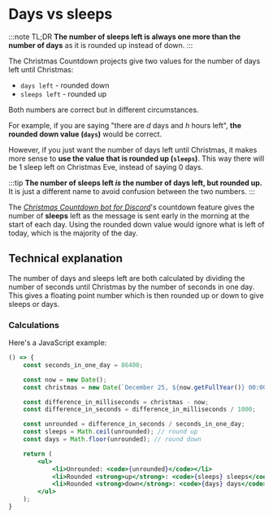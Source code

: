 # Days vs sleeps

:::note TL;DR
**The number of sleeps left is always one more than the number of days** as it is rounded up instead of down.
:::

The Christmas Countdown projects give two values for the number of days left until Christmas:

- `days left` - rounded down
- `sleeps left` - rounded up

Both numbers are correct but in different circumstances.

For example, if you are saying "there are *d* days and *h* hours left", **the rounded down value (`days`)** would be correct.

However, if you just want the number of days left until Christmas, it makes more sense to **use the value that is rounded up (`sleeps`)**.
This way there will be 1 sleep left on Christmas Eve, instead of saying 0 days.

:::tip
**The number of sleeps left *is* the number of days left, but rounded up.**
It is just a different name to avoid confusion between the two numbers.
:::

The [*Christmas Countdown bot for Discord*](/discord/introduction)'s countdown feature gives the number of **sleeps** left as the message is sent early in the morning at the start of each day. Using the rounded down value would ignore what is left of today, which is the majority of the day.

## Technical explanation

The number of days and sleeps left are both calculated by dividing the number of seconds until Christmas by the number of seconds in one day. This gives a floating point number which is then rounded up or down to give sleeps or days.

### Calculations

Here's a JavaScript example:

```jsx live
() => {
	const seconds_in_one_day = 86400;

	const now = new Date();
	const christmas = new Date(`December 25, ${now.getFullYear()} 00:00:00`);

	const difference_in_milliseconds = christmas - now;
	const difference_in_seconds = difference_in_milliseconds / 1000;

	const unrounded = difference_in_seconds / seconds_in_one_day;
	const sleeps = Math.ceil(unrounded); // round up
	const days = Math.floor(unrounded); // round down 

	return (
		<ul>
			<li>Unrounded: <code>{unrounded}</code></li>
			<li>Rounded <strong>up</strong>: <code>{sleeps} sleeps</code></li>
			<li>Rounded <strong>down</strong>: <code>{days} days</code></li>
		</ul>
	);
}
```